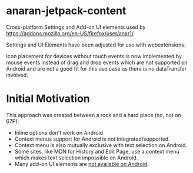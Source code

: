 # anaran-jetpack-content
Cross-platform Settings and Add-on UI elements used by 
https://addons.mozilla.org/en-US/firefox/user/anar1/

Settings and UI Elements have been adjusted for use with webextensions.

Icon placement for devices without touch events is now implemented by mouse events instead of drag and drop events which are not supported on Android and are not a good fit for this use case as there is no dataTransfer involved.

# Initial Motivation

This approach was created between a rock and a hard place (no, not on 67P).

* Inline options don't work on Android
* Context menus support for Android is not integrated/supported.
* Context menu is also mutually exclusive with text selection on Android.
* Some sites, like MDN for History and Edit Page, use a context menu which makes text selection impossible on Android.
* Many add-on UI elements are [not available on Android](https://developer.mozilla.org/en-US/Add-ons/SDK/Tutorials/Mobile_development#Module_Compatibility).

